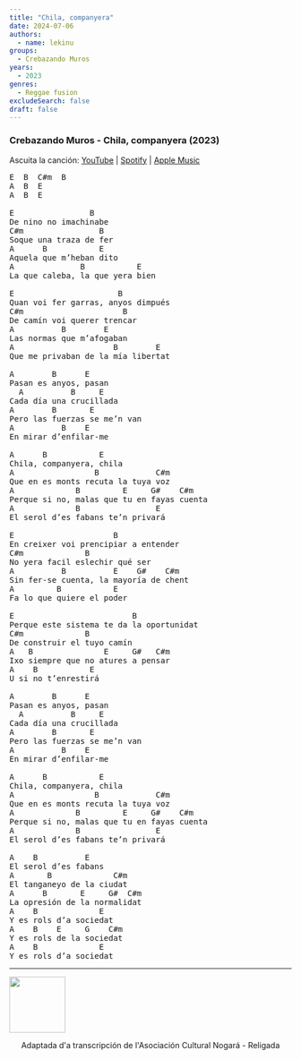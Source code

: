 ```yaml
---
title: "Chila, companyera"
date: 2024-07-06
authors:
  - name: lekinu
groups:
  - Crebazando Muros
years:
  - 2023
genres:
  - Reggae fusion
excludeSearch: false
draft: false
---
```


### Crebazando Muros - Chila, companyera (2023)

Ascuita la canción: [YouTube](https://www.youtube.com/watch?v=gckZ0sOgeyw) | [Spotify](https://open.spotify.com/track/5IuZ56UjzlmGUU1SfAS93N?si=d3f3954f06834213) | [Apple Music](https://music.apple.com/id/album/chila-companyera/1678418404?i=1678418631)

<pre>
E  B  C#m  B
A  B  E
A  B  E

E                B
De nino no imachinabe
C#m                B
Soque una traza de fer
A      B           E
Aquela que m’heban dito
A              B           E
La que caleba, la que yera bien

E                      B
Quan voi fer garras, anyos dimpués
C#m                     B
De camín voi querer trencar
A          B        E
Las normas que m’afogaban
A                     B        E
Que me privaban de la mía libertat

A        B      E
Pasan es anyos, pasan
  A          B     E
Cada día una crucillada
A        B       E
Pero las fuerzas se me’n van
A          B    E
En mirar d’enfilar-me

A      B           E
Chila, companyera, chila
A                 B            C#m
Que en es monts recuta la tuya voz
A             B         E     G#    C#m
Perque si no, malas que tu en fayas cuenta
A             B                E
El serol d’es fabans te’n privará

E                     B
En creixer voi prencipiar a entender
C#m             B       
No yera facil eslechir qué ser
A          B          E    G#    C#m
Sin fer-se cuenta, la mayoría de chent
A         B           E
Fa lo que quiere el poder

E                         B
Perque este sistema te da la oportunidat
C#m             B
De construir el tuyo camín
A   B               E     G#   C#m
Ixo siempre que no atures a pensar
A    B           E
U si no t’enrestirá

A        B      E
Pasan es anyos, pasan
  A          B     E
Cada día una crucillada
A        B       E
Pero las fuerzas se me’n van
A          B    E
En mirar d’enfilar-me

A      B           E
Chila, companyera, chila
A                 B            C#m
Que en es monts recuta la tuya voz
A             B         E     G#    C#m
Perque si no, malas que tu en fayas cuenta
A             B                E
El serol d’es fabans te’n privará

A    B          E
El serol d’es fabans
A       B             C#m
El tanganeyo de la ciudat
A      B       E     G#  C#m
La opresión de la normalidat
A    B             E
Y es rols d’a sociedat
A    B    E     G    C#m
Y es rols de la sociedat
A    B             E
Y es rols d’a sociedat
</pre>

---

<a href="https://creativecommons.org/licenses/by-nc-sa/4.0/deed.an"><img style="vertical-align:middle" src="/acordes/by-nc-sa.png" alt="" width="100"/></a><p style="text-align:center">Adaptada d'a transcripción de l'Asociación Cultural Nogará - Religada</p>
